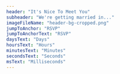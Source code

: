 ```yaml
---
header: "It's Nice To Meet You"
subheader: "We're getting married in..."
imageFileName: "header-bg-cropped.png"
jumpToAnchor: "RSVP"
jumpToAnchorText: "RSVP"
daysText: "Days"
hoursText: "Hours"
minutesText: "Minutes"
secondsText: "Seconds"
msText: "Milliseconds"
---
```

